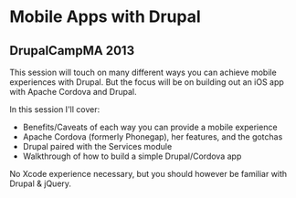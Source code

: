 # Mobile Apps with Drupal

## DrupalCampMA 2013

This session will touch on many different ways you can achieve mobile experiences with Drupal. But the focus will be on building out an iOS app with Apache Cordova and Drupal.

In this session I'll cover:

- Benefits/Caveats of each way you can provide a mobile experience
- Apache Cordova (formerly Phonegap), her features, and the gotchas
- Drupal paired with the Services module
- Walkthrough of how to build a simple Drupal/Cordova app

No Xcode experience necessary, but you should however be familiar with Drupal & jQuery.